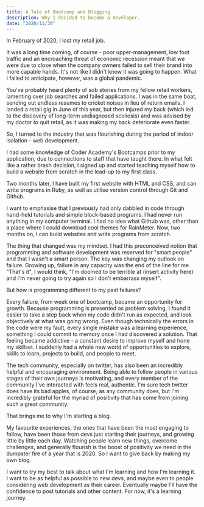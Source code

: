 ```yaml
---
title: A Tale of Bootcamp and Blogging
description: Why I decided to become a developer.
date: "2020/11/30"
---
```


In February of 2020, I lost my retail job.

It was a long time coming, of course - poor upper-management, low foot traffic and an encroaching threat of economic recession meant that we were due to close when the company owners failed to sell their brand into more capable hands. It's not like I didn't know it was going to happen. What I failed to anticipate, however, was a global pandemic.

You've probably heard plenty of sob stories from my fellow retail workers, lamenting over job searches and failed applications. I was in the same boat, sending out endless resumes to cricket noises in lieu of return emails. I landed a retail gig in June of this year, but then injured my back (which led to the discovery of long-term undiagnosed scoliosis) and was advised by my doctor to quit retail, as it was making my back deteriorate even faster.

So, I turned to the industry that was flourishing during the period of indoor isolation - web development.

I had some knowledge of Coder Academy's Bootcamps prior to my application, due to connections to staff that have taught there. In what felt like a rather brash decision, I signed up and started teaching myself how to build a website from scratch in the lead-up to my first class.

Two months later, I have built my first website with HTML and CSS, and can write programs in Ruby, as well as utilise version control through Git and Github.

I want to emphasise that I previously had only dabbled in code through hand-held tutorials and simple block-based programs. I had never run anything in my computer terminal. I had no idea what Github was, other than a place where I could download cool themes for RainMeter. Now, two months on, I can build websites and write programs from scratch.

The thing that changed was my mindset. I had this preconceived notion that programming and software development was reserved for "smart people" and that I wasn't a smart person. The key was changing my outlook on failure. Growing up, failure in any capacity was the end of the line for me. "That's it", I would think, "I'm doomed to be terrible at (insert activity here) and I'm never going to try again so I don't embarrass myself".

But how is programming different to my past failures?

Every failure, from week one of bootcamp, became an opportunity for growth. Because programming is presented as problem solving, I found it easier to take a step back when my code didn't run as expected, and look objectively at what was going wrong. Even though technically the errors in the code were my fault, every single mistake was a learning experience, something I could commit to memory once I had discovered a solution. That feeling became addictive - a constant desire to improve myself and hone my skillset. I suddenly had a whole new world of opportunities to explore, skills to learn, projects to build, and people to meet.

The tech community, especially on twitter, has also been an incredibly helpful and encouraging environment. Being able to follow people in various stages of their own journeys is motivating, and every member of the community I've interacted with feels real, authentic. I'm sure tech twitter does have its bad apples, of course, as any community does, but I'm incredibly grateful for the myriad of positivity that has come from joining such a great community.

That brings me to why I'm starting a blog.

My favourite experiences, the ones that have been the most engaging to follow, have been those from devs just starting their journeys, and growing little by little each day. Watching people learn new things, overcome challenges, and generally flourish is the boost of positivity we need in the dumpster fire of a year that is 2020. So I want to give back by making my own blog.

I want to try my best to talk about what I'm learning and how I'm learning it. I want to be as helpful as possible to new devs, and maybe even to people considering web development as their career. Eventually maybe I'll have the confidence to post tutorials and other content. For now, it's a learning journey.
